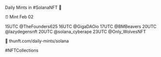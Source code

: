 Daily Mints in #SolanaNFT 🚀

⏰ Mint Feb 02

15UTC @TheFounders625
16UTC @GigaDAOio
17UTC @BMBeavers
20UTC @lazydegensnft
20UTC @solana_cyberape
23UTC @Only_WolvesNFT

🔗 thunft.com/daily-mints/solana

#NFTCollections